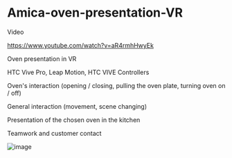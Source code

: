 # Amica-oven-presentation-VR
Video

https://www.youtube.com/watch?v=aR4rmhHwyEk

Oven presentation in VR

HTC Vive Pro, Leap Motion, HTC VIVE Controllers

Oven's interaction (opening / closing, pulling the oven plate, turning oven on / off)

General interaction (movement, scene changing)

Presentation of the chosen oven in the kitchen

Teamwork and customer contact

![image](https://user-images.githubusercontent.com/28359348/124161207-6ab68800-da9d-11eb-9aec-5646add0ca6b.png)

